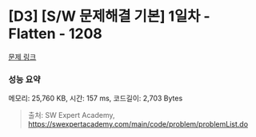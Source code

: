 # [D3] [S/W 문제해결 기본] 1일차 - Flatten - 1208 

[문제 링크](https://swexpertacademy.com/main/code/problem/problemDetail.do?contestProbId=AV139KOaABgCFAYh) 

### 성능 요약

메모리: 25,760 KB, 시간: 157 ms, 코드길이: 2,703 Bytes



> 출처: SW Expert Academy, https://swexpertacademy.com/main/code/problem/problemList.do